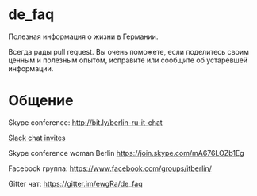 # de_faq

Полезная информация о жизни в Германии.

Всегда рады pull request. Вы очень поможете, если поделитесь своим ценным и полезным опытом, исправите или сообщите об устаревшей информации.

# Общение

Skype conference: http://bit.ly/berlin-ru-it-chat

[Slack chat invites](https://slack-files.com/T09S9JDU1-F0HHEG8PK-c9396c730a)

Skype conference woman Berlin  https://join.skype.com/mA676LOZb1Eg

Facebook группа: https://www.facebook.com/groups/itberlin/

Gitter чат: https://gitter.im/ewgRa/de_faq

